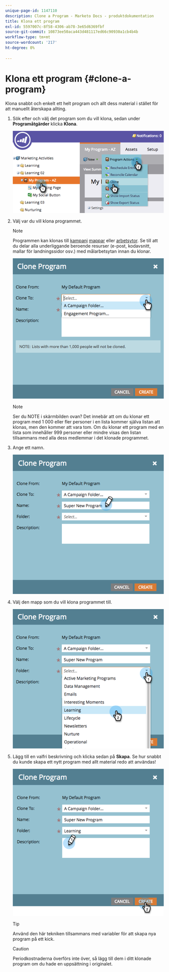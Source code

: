 ```yaml
---
unique-page-id: 1147110
description: Clone a Program - Marketo Docs - produktdokumentation
title: Klona ett program
exl-id: 5597007c-8f58-4306-ab78-3e65d6369fbf
source-git-commit: 10873ee50aca443d481117ed66c90930a1cb4b4b
workflow-type: tm+mt
source-wordcount: '217'
ht-degree: 0%

---
```


# Klona ett program {#clone-a-program}

Klona snabbt och enkelt ett helt program och allt dess material i stället för att manuellt återskapa allting.

1. Sök efter och välj det program som du vill klona, sedan under **Programåtgärder** klicka **Klona**.

   ![](assets/image2014-9-5-14-3a31-3a49.png)

1. Välj var du vill klona programmet.

   >[!NOTE]
   >
   >Programmen kan klonas till [kampanj](/help/marketo/product-docs/core-marketo-concepts/miscellaneous/create-new-campaign-folder.md) [mappar](/help/marketo/product-docs/core-marketo-concepts/miscellaneous/create-new-campaign-folder.md) eller [arbetsytor](/help/marketo/product-docs/administration/workspaces-and-person-partitions/create-a-new-workspace.md). Se till att du delar alla underliggande beroende resurser (e-post, kodavsnitt, mallar för landningssidor osv.) med målarbetsytan innan du klonar.

   ![](assets/cloneto.png)

   >[!NOTE]
   >
   >Ser du NOTE i skärmbilden ovan? Det innebär att om du klonar ett program med 1 000 eller fler personer i en lista kommer själva listan att klonas, men den kommer att vara tom. Om du klonar ett program med en lista som innehåller 999 personer eller mindre visas den listan tillsammans med alla dess medlemmar i det klonade programmet.

1. Ange ett namn.

   ![](assets/cloneprogramname.png)

1. Välj den mapp som du vill klona programmet till.

   ![](assets/choosefolderclone.png)

1. Lägg till en valfri beskrivning och klicka sedan på **Skapa**. Se hur snabbt du kunde skapa ett nytt program med allt material redo att användas!

   ![](assets/createclone.png)

   >[!TIP]
   >
   >Använd den här tekniken tillsammans med variabler för att skapa nya program på ett kick.

   >[!CAUTION]
   >
   >Periodkostnaderna överförs inte över, så lägg till dem i ditt klonade program om du hade en uppsättning i originalet.
